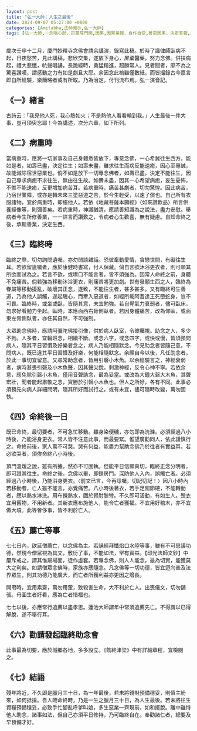 ```yaml
---
layout: post
title: "弘一大師：人生之最後"
date: 2024-09-07 05:27:00 +0800
categories: [Amitabha,法師開示,弘一大師]
tags: [弘一大師,一念嗔心起，百萬障門開,因果,因果業報，自作自受,善惡因果，決定有報,虛心,獨慎,起念動心,別業,共業,佛陀,口業,搬弄是非,製造是非,靜坐常思己過，閒談莫論人非,十二因緣經,正語,忍辱,假相,罪從心起將心懺，心若滅時罪亦亡,業,業力,懺悔,果報,念佛,持戒,造業,帶業往生,身口意,五戒,持戒,殺生,不與取,邪淫,偷盜,挑撥離間,妄語,惡口,因果,惡業,果報,懺悔,後不再造,逆境惡緣,斷惡修善]
---
```



歲次壬申十二月，廈門妙釋寺念佛會請余講演，錄寫此稿。於時了識律師臥病不起，日夜愁苦，見此講稿，悲欣交集，遂放下身心，屏棄醫藥，努力念佛。併扶病起，禮大悲懺，吭聲唱誦，長跪經時，勇猛精進，超勝常人。見者聞者，靡不為之驚喜讚嘆，謂感動之力有如是劇且大耶。余因念此槁雖僅數紙，而皆撮錄古今嘉言即自所經驗，樂簡略者或有所取。乃為治定，付刊流布焉。弘一演音記。

## 《一》緒言

古詩云：「我見他人死，我心熱如火；不是熱他人看看輪到我。」人生最後一件大事，豈可須臾忘耶！今為講述，次分六章，如下所列。

## 《二》病重時

當病重時，應將一切家事及自己身體悉皆放下，專意念佛，一心希冀往生西方。能如是者，如壽已盡，決定往生；如壽未盡，雖求往生而病反能速癒，因心至專誠，故能滅除宿世惡業也。倘不如是放下一切專念佛者，如壽已盡，決定不能往生，因自己專求病癒不求往生，無由往生故。如壽未盡，因其一心希望病癒，妄生憂怖，不惟不能速癒，反更增加病苦耳。若病重時，痛苦甚劇者，切勿驚惶。因此病苦，乃宿世業障，或亦是轉未來三塗惡道之苦，於今生輕受，以速了償也。自己所有衣服諸物，宜於病重時，即施他人。若依《地藏菩薩本願經》〈如來讚歎品〉所言供養經像等，則彌善矣。若病重時，神識猶清，應請善知識為之說法，盡力安慰。舉病者今生所修善業，一一詳言而讚歎之，令病者心生歡喜，無有疑慮。自知命終之後，承斯善業，決定生西。

## 《三》臨終時

臨終之際，切勿詢問遺囑，亦勿閒談雜話。恐彼牽動愛情，貪戀世間，有礙往生耳。若欲留遺囑者，應於康健時書寫，付人保藏。倘自言欲沐浴更衣者，則可順其所欲而試為之。若言不欲，或噤口不能言者，皆不須強為。因常人命終之前，身體不免痛苦。倘若強為移動沐浴更衣，則痛苦將更加劇。世有發願生西之人，臨終為眷屬等移動擾亂，破壞其正念，遂致，不能往生者，甚多甚多。又有臨終可生善道，乃為他人誤觸，遂起瞋心，而牽入惡道者，如經所載阿耆達王死墮蛇身，豈不可畏。臨終時，或坐或臥，皆隨其意，未宜勉強。若自覺氣力衰弱者，儘可臥床，勿求好看勉力坐起。臥時，本應面西右脅側臥者。若因身體痛苦，改為仰臥，或面東左脅側臥者，亦任其自然，不可強制。

大眾助念佛時，應請阿彌陀佛接引像，供於病人臥室，令彼矚視。助念之人，多少不拘。人多者，宜輪班念，相續不斷。或念六字，或念四字，或快或慢，皆須預問病人，隨其平日習慣及好樂者念之，病人乃能相隨默念。今見助念者皆隨己意，不問病人，既已違其平日習慣及好樂，何能相隨默念。余願自今以後，凡任助念者，於此一事切宜留意。又尋常助念者，皆用引磬小木魚。以余經驗言之，神經衰弱者，病時甚畏引磬及小木魚聲，因其聲尖銳，刺激神經，反令心神不寧。若依余意，應免除引磬小木魚，僅用音聲助念，最為妥當。或改為大鐘大磬大木魚，其聲宏壯，聞者能起肅敬之念，實勝於引磬小木魚也。但人之所好，各有不同。此事必須預先向病人詳細問明，隨其所好而試行之。或有未宜，儘可隨時改變，萬勿固執。

## 《四》命終後一日

既已命終，最切要者，不可急忙移動。雖身染便穢，亦勿即為洗滌。必須經過八小時後，乃能浴身更衣。常人皆不注意此事，而最要緊。惟望廣勸同人，依此謹慎行之。命終前後，家人萬不可哭。哭有何益，能盡力幫助念佛乃於往者有實益耳。若必欲哭者，須俟命終八小時後。

頂門溫煖之說，雖有所據，然亦不可固執。但能平日信願真切，臨終正念分明者，即可證其往生。命終之後，念佛以畢，即鎖房門。深防他人入內，誤觸亡者。必須經過八小時後，乃能浴身更衣。〈前文已言，今再諄囑，切記切記！〉因八小時內若移動者，亡人雖不能言，亦覺痛苦。八小時後著衣，若手足關節硬，不能轉動者，應以熱水淋洗。用布攪熱水，圍於臂肘膝彎。不久即可活動，有如生人。殮衣宜用舊物，不用新者。其新衣應布施他人，能令亡者獲福。不宜用好棺木，亦不宜做大墳。此等奢侈事，皆不利於亡人。

## 《五》薦亡等事

七七日內，欲延僧薦亡，以念佛為主。若誦經拜懺焰口水陸等事，雖有不可思議功德，然現今僧眾視為具文，敷衍了事，不能如法，罕有實益。【印光法師文鈔】中屢斥戒之，謂其惟屬場面，徒作虛套。若專念佛，則人人能念，最為切實，能獲莫大之利矣。如請僧眾念佛時，家族亦應隨念。凡念佛等一切功德，皆宜迴向普及法界眾生，則其功德乃能廣大，而亡者所獲利益亦更因之增長。

開弔時，宜用素齋，萬勿用葷，致殺害生命，大不利於亡人。出喪儀文，切勿舖張。毋圖生者好看，應為亡者惜福也。

七七以後，亦應常行追薦以盡孝思。蓮池大師謂年中常須追薦先亡。不得謂以已得解脫，遂不舉行耳。

## 《六》勸請發起臨終助念會

此事最為切要，應於城鄉各地，多多設立。《飭終津梁》中有詳細章程，宜檢閱之。

## 《七》結語

殘年將近，不久即是臘月三十日，為一年最後，若未將錢財預備穩妥，則債主紛來，如何抵擋。吾人臨命終時，乃是一生之臘月三十日，為人生最後。若未將往生資糧預備穩妥，必致手忙腳亂呼爹叫娘，多生惡業一齊現前，如和擺脫。離中雖恃他人助念，諸事如法，但自己亦須平日修持，乃可臨終自在。奉勸諸仁者，總要及早預備才好。